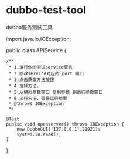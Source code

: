 # dubbo-test-tool
dubbo服务测试工具

import java.io.IOException;

public class APIService {

    /**
     * 1.运行你的测试service服务
     * 2.修改service对应的 port 端口
     * 3.点击获取方法按钮
     * 4.选择方法，
     * 5.从模拟参数窗口 复制参数 到运行参数窗口
     * 6.执行方法，查看运行结果
     * @throws IOException
     */

    @Test
    public void openserver() throws IOException {
        new DubboGUI("127.0.0.1",21921);
        System.in.read();
    }

}
